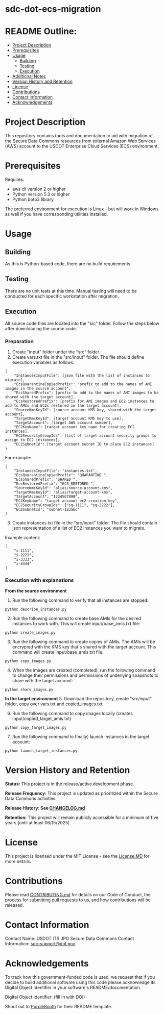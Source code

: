 # sdc-dot-ecs-migration

# README Outline:
* [Project Description](#project_description)
* [Prerequisites](#prerequisites)
* [Usage](#usage)
	* [Building](#usage_building)
	* [Testing](#usage_testing)
	* [Execution](#usage_execution)
* [Additional Notes](#additional_notes)
* [Version History and Retention](#version_history)
* [License](#license)
* [Contributions](#contributions)
* [Contact Information](#contact_information)
* [Acknowledgements](#acknowledgements)

<a name="project_description"/>

# Project Description

This repository contains tools and documentation to aid with migration of the Secure Data Commons resources from external Amazon Web Services (AWS) account to the USDOT Enterprise Cloud Services (ECS) environment.

<a name="prerequisites"/>

# Prerequisites

Requires:
- aws cli version 2 or higher
- Python version 5.3 or higher
- Python boto3 library 

The preferred environment for execution is Linux - but will work in Windows as well if you have corresponding utilities installed.

<a name="usage"/>

# Usage

<a name="usage_building"/>

## Building
As this is Python-based code, there are no build requirements. 

<a name="usage_testing"/>

## Testing
There are no unit tests at this time. Manual testing will need to be conducted for each specific workstation after migration.

<a name="usage_execution"/>

## Execution
All source code files are located into the "src" folder. Follow the steps below after downloading the source code.

### Preparation

1. Create "input" folder under the "src" folder.
2. Create vars.txt file in the "src/input" folder. The file should define execution variables as follows:

```
{
    "InstancesInputFile": [json file with the list of instances to migrate],
    "EcsQuarantineCopiedPrefix": "prefix to add to the names of AMI images in the source account",
    "EcsSharedPrefix": [prefix to add to the names of AMI images to be shared with the target account],
    "EcsRestoredPrefix": [prefix for AMI images and EC2 instances to add to AMIs and EC2s restored in the target account],
    "SourceKmsKeyId": [source account KMS key, shared with the target account],
    "TargetKmsKeyId": [target account KMS key to use],
    "TargetAccount": [target AWS account number],
    "EC2KeyName": [target account key name for creating EC2 instances],
    "EC2SecurityGroupIds": [list of target account security groups to assign to EC2 instances],
    "EC2SubnetId": [target account subnet ID to place EC2 instances]
}
```
For example:
```
{
    "InstancesInputFile": "instances.txt",
    "EcsQuarantineCopiedPrefix": "QUARANTINE ",
    "EcsSharedPrefix": "SHARED ",
    "EcsRestoredPrefix": "ECS_RESTORED ",
    "SourceKmsKeyId": "alias/source-account-kms",
    "TargetKmsKeyId": "alias/target-account-kms",
    "TargetAccount": "1234567890",
    "EC2KeyName": "target-account-ec2-creation-key",
    "EC2SecurityGroupIds": ["sg-1111", "sg-2222"],
    "EC2SubnetId": "subnet-123abc"
}
```


3. Create instances.txt file in the "src/input" folder. The file should contain json representation of a list of EC2 instances you want to migrate.

Example content:

```
[
    "i-1111",
    "i-2222",
    "i-3333",
    "i-4444"
]

```

### Execution with explanations

**From the source environment**

1. Run the following command to verify that all instances are stopped:

```
python describe_instances.py
```

2. Run the following command to create base AMIs for the desired instances to work with. This will create input/base_amis.txt file:

```
python create_images.py
```

3. Run the following command to create copies of AMIs. The AMIs will be encrypted with the KMS key that's shared with the target account. This command will create input/base_amis.txt file.

```
python copy_images.py
```

4. When the images are created (completed), run the following command to change their permissions and permissions of underlying snapshots to share with the target account:

```
python share_images.py
```

**In the target environment**
5. Download the repository, create "src/input" folder, copy over vars.txt and copied_images.txt

6. Run the following command to copy images locally (creates input/copied_target_amis.txt)

```
python copy_target_images.py
```

7. Run the following command to finally) launch instances in the target account:

```
python launch_target_instances.py
```

<a name="version_history"/>

# Version History and Retention

**Status:** This project is in the release/active development phase.

**Release Frequency:** This project is updated as prioritized within the Secure Data Commons activities.

**Release History: See [CHANGELOG.md](CHANGELOG.md)**

**Retention:** This project will remain publicly accessible for a minimum of five years (until at least 06/15/2025).

<a name="license"/>

# License
This project is licensed under the MIT License - see the [License.MD](https://github.com/usdot-jpo-sdc-projects/sdc-dot-ecs-migration/blob/master/LICENSE) for more details. 

<a name="contributions"/>

# Contributions
Please read [CONTRIBUTING.md](https://github.com/usdot-jpo-sdc-projects/sdc-dot-ecs-migration/blob/master/Contributing.MD) for details on our Code of Conduct, the process for submitting pull requests to us, and how contributions will be released.

<a name="contact_information"/>

# Contact Information
Contact Name: USDOT ITS JPO Secure Data Commons
Contact Information: sdc-support@dot.gov

<a name="acknowledgments"/>

# Acknowledgements
To track how this government-funded code is used, we request that if you decide to build additional software using this code please acknowledge its Digital Object Identifier in your software's README/documentation.

Digital Object Identifier: (fill in with DOI)

Shout out to [PurpleBooth](https://gist.github.com/PurpleBooth/109311bb0361f32d87a2) for their README template.
